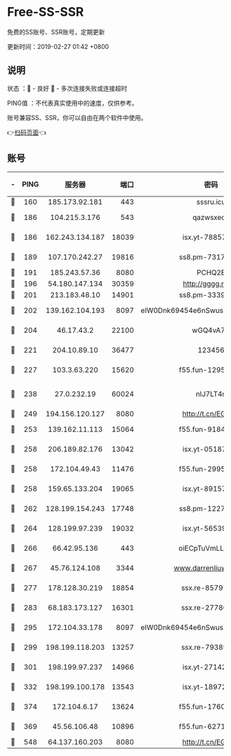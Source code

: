 # Free-SS-SSR

免费的SS账号、SSR账号，定期更新

更新时间：2019-02-27 01:42 +0800

## 说明

状态     ：🙂 - 良好 🙁 - 多次连接失败或连接超时

PING值   ：不代表真实使用中的速度，仅供参考。

账号兼容SS、SSR，你可以自由在两个软件中使用。

👉[扫码页面](https://liesauer.github.io/free-ss-ssr.github.io/)👈

## 账号

|-|PING|服务器|端口|密码|加密方式|区域|
|:----:|:----:|:-----:|-----:|:----:|:----:|:----:|
|🙂|160|185.173.92.181|443|sssru.icu|rc4-md5|RU|
|🙂|186|104.215.3.176|543|qazwsxedc|aes-256-gcm|JP|
|🙂|186|162.243.134.187|18039|isx.yt-78857409|aes-256-cfb|US|
|🙂|189|107.170.242.27|19816|ss8.pm-73178882|aes-256-cfb|US|
|🙂|191|185.243.57.36|8080|PCHQ2E|rc4-md5|US|
|🙂|196|54.180.147.134|30359|http://gggg.rocks|chacha20|KR|
|🙂|201|213.183.48.10|14901|ss8.pm-33399389|rc4-md5|RU|
|🙂|202|139.162.104.193|8097|eIW0Dnk69454e6nSwuspv9DmS201tQ0D|aes-256-cfb|JP|
|🙂|204|46.17.43.2|22100|wGQ4vA7D|aes-256-gcm|RU|
|🙂|221|204.10.89.10|36477|123456|aes-256-cfb|US|
|🙂|227|103.3.63.220|15620|f55.fun-12950229|aes-256-cfb|SG|
|🙂|238|27.0.232.19|60024|nIJ7LT4n|xchacha20-ietf-poly1305|HK|
|🙂|249|194.156.120.127|8080|http://t.cn/EGJIyrl|rc4-md5|RU|
|🙂|253|139.162.11.113|15064|f55.fun-91846921|aes-256-cfb|SG|
|🙂|258|206.189.82.176|13042|isx.yt-05187143|aes-256-cfb|SG|
|🙂|258|172.104.49.43|11476|f55.fun-29951648|aes-256-cfb|SG|
|🙂|258|159.65.133.204|19065|isx.yt-89157560|aes-256-cfb|SG|
|🙂|262|128.199.154.243|17748|ss8.pm-12277718|aes-256-cfb|SG|
|🙂|264|128.199.97.239|19032|isx.yt-56539543|aes-256-cfb|SG|
|🙂|266|66.42.95.136|443|oiECpTuVmLLxk4Ts|aes-256-cfb|US|
|🙂|267|45.76.124.108|3344|www.darrenliuwei.com|aes-256-cfb|AU|
|🙂|277|178.128.30.219|18854|ssx.re-85797399|aes-256-cfb|SG|
|🙂|283|68.183.173.127|16301|ssx.re-27780597|aes-256-cfb|US|
|🙂|295|172.104.33.178|8097|eIW0Dnk69454e6nSwuspv9DmS201tQ0D|aes-256-cfb|SG|
|🙂|299|198.199.118.203|13257|ssx.re-79389209|aes-256-cfb|US|
|🙂|301|198.199.97.237|14966|isx.yt-27142882|aes-256-cfb|US|
|🙂|332|198.199.100.178|13543|isx.yt-18972855|aes-256-cfb|US|
|🙂|374|172.104.6.17|13624|f55.fun-17607418|aes-256-cfb|US|
|🙂|369|45.56.106.48|10896|f55.fun-62719865|aes-256-cfb|US|
|🙂|548|64.137.160.203|8080|http://t.cn/EGJIyrl|rc4-md5|CA|
